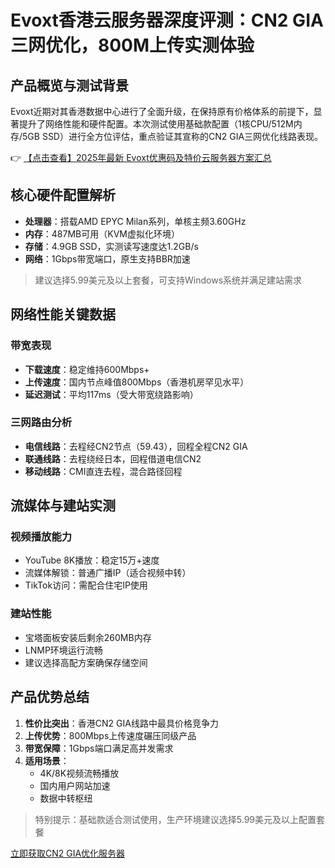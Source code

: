 # Evoxt香港云服务器深度评测：CN2 GIA三网优化，800M上传实测体验

## 产品概览与测试背景

Evoxt近期对其香港数据中心进行了全面升级，在保持原有价格体系的前提下，显著提升了网络性能和硬件配置。本次测试使用基础款配置（1核CPU/512M内存/5GB SSD）进行全方位评估，重点验证其宣称的CN2 GIA三网优化线路表现。

👉 [【点击查看】2025年最新 Evoxt优惠码及特价云服务器方案汇总](https://bit.ly/evoxt)

## 核心硬件配置解析

- **处理器**：搭载AMD EPYC Milan系列，单核主频3.60GHz
- **内存**：487MB可用（KVM虚拟化环境）
- **存储**：4.9GB SSD，实测读写速度达1.2GB/s
- **网络**：1Gbps带宽端口，原生支持BBR加速

> 建议选择5.99美元及以上套餐，可支持Windows系统并满足建站需求

## 网络性能关键数据

### 带宽表现
- **下载速度**：稳定维持600Mbps+
- **上传速度**：国内节点峰值800Mbps（香港机房罕见水平）
- **延迟测试**：平均117ms（受大带宽绕路影响）

### 三网路由分析
- **电信线路**：去程经CN2节点（59.43），回程全程CN2 GIA
- **联通线路**：去程绕经日本，回程借道电信CN2
- **移动线路**：CMI直连去程，混合路径回程

## 流媒体与建站实测

### 视频播放能力
- YouTube 8K播放：稳定15万+速度
- 流媒体解锁：普通广播IP（适合视频中转）
- TikTok访问：需配合住宅IP使用

### 建站性能
- 宝塔面板安装后剩余260MB内存
- LNMP环境运行流畅
- 建议选择高配方案确保存储空间

## 产品优势总结

1. **性价比突出**：香港CN2 GIA线路中最具价格竞争力
2. **上传优势**：800Mbps上传速度碾压同级产品
3. **带宽保障**：1Gbps端口满足高并发需求
4. **适用场景**：
   - 4K/8K视频流畅播放
   - 国内用户网站加速
   - 数据中转枢纽

> 特别提示：基础款适合测试使用，生产环境建议选择5.99美元及以上配置套餐

[立即获取CN2 GIA优化服务器](https://bit.ly/evoxt)